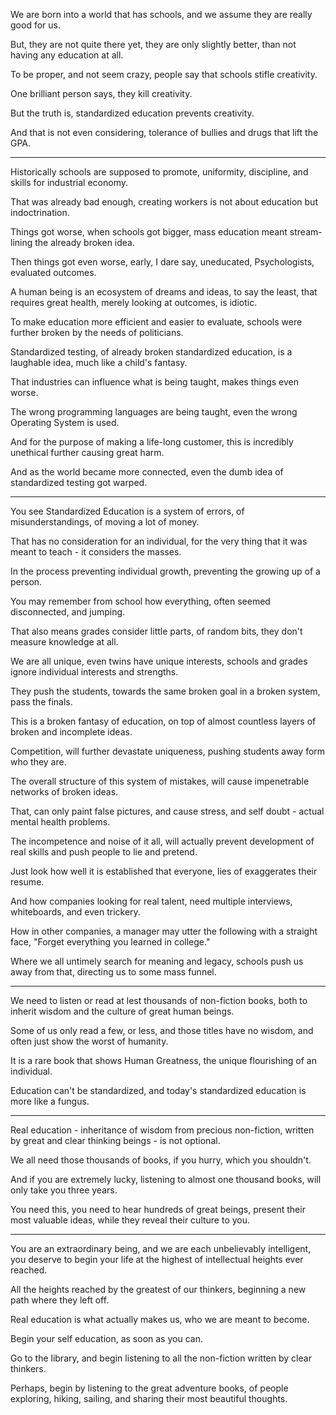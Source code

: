 We are born into a world that has schools,
and we assume they are really good for us.

But, they are not quite there yet, they are only slightly better,
than not having any education at all.

To be proper, and not seem crazy,
people say that schools stifle creativity.

One brilliant person says,
they kill creativity.

But the truth is,
standardized education prevents creativity.

And that is not even considering,
tolerance of bullies and drugs that lift the GPA.

---

Historically schools are supposed to promote,
uniformity, discipline, and skills for industrial economy.

That was already bad enough,
creating workers is not about education but indoctrination.

Things got worse, when schools got bigger,
mass education meant stream-lining the already broken idea.

Then things got even worse, early, I dare say, uneducated,
Psychologists, evaluated outcomes.

A human being is an ecosystem of dreams and ideas, to say the least,
that requires great health, merely looking at outcomes, is idiotic.

To make education more efficient and easier to evaluate,
schools were further broken by the needs of politicians.

Standardized testing, of already broken standardized education,
is a laughable idea, much like a child's fantasy.

That industries can influence what is being taught,
makes things even worse.

The wrong programming languages are being taught,
even the wrong Operating System is used.

And for the purpose of making a life-long customer,
this is incredibly unethical further causing great harm.

And as the world became more connected,
even the dumb idea of standardized testing got warped.

---

You see Standardized Education is a system of errors,
of misunderstandings, of moving a lot of money.

That has no consideration for an individual,
for the very thing that it was meant to teach - it considers the masses.

In the process preventing individual growth,
preventing the growing up of a person.

You may remember from school how everything,
often seemed disconnected, and jumping.

That also means grades consider little parts,
of random bits, they don't measure knowledge at all.

We are all unique, even twins have unique interests,
schools and grades ignore individual interests and strengths.

They push the students,
towards the same broken goal in a broken system, pass the finals.

This is a broken fantasy of education,
on top of almost countless layers of broken and incomplete ideas.

Competition, will further devastate uniqueness,
pushing students away form who they are.

The overall structure of this system of mistakes,
will cause impenetrable networks of broken ideas.

That, can only paint false pictures,
and cause stress, and self doubt - actual mental health problems.

The incompetence and noise of it all,
will actually prevent development of real skills and push people to lie and pretend.

Just look how well it is established that everyone,
lies of exaggerates their resume.

And how companies looking for real talent,
need multiple interviews, whiteboards, and even trickery.

How in other companies, a manager may utter the following with a straight face,
"Forget everything you learned in college."

Where we all untimely search for meaning and legacy,
schools push us away from that, directing us to some mass funnel.

---

We need to listen or read at lest thousands of  non-fiction books,
both to inherit wisdom and the culture of great human beings.

Some of us only read a few, or less,
and those titles have no wisdom, and often just show the worst of humanity.

It is a rare book that shows Human Greatness,
the unique flourishing of an individual.

Education can't be standardized,
and today's standardized education is more like a fungus.

---

Real education - inheritance of wisdom from precious non-fiction,
written by great and clear thinking beings - is not optional.

We all need those thousands of books,
if you hurry, which you shouldn't.

And if you are extremely lucky, listening to almost one thousand books,
will only take you three years.

You need this, you need to hear hundreds of great beings,
present their most valuable ideas, while they reveal their culture to you.

---

You are an extraordinary being, and we are each unbelievably intelligent,
you deserve to begin your life at the highest of intellectual heights ever reached.

All the heights reached by the greatest of our thinkers,
beginning a new path where they left off.

Real education is what actually makes us,
who we are meant to become.

Begin your self education,
as soon as you can.

Go to the library,
and begin listening to all the non-fiction written by clear thinkers.

Perhaps, begin by listening to the great adventure books,
of people exploring, hiking, sailing, and sharing their most beautiful thoughts.
